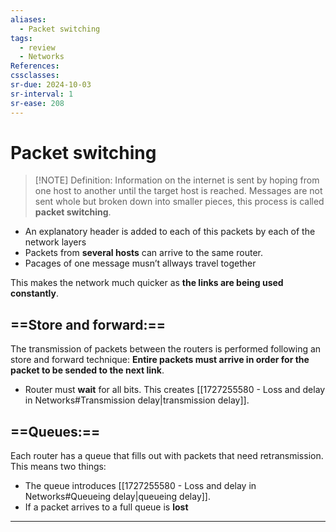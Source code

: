 ```yaml
---
aliases:
  - Packet switching
tags:
  - review
  - Networks
References: 
cssclasses:
sr-due: 2024-10-03
sr-interval: 1
sr-ease: 208
---
```

# Packet switching

> [!NOTE] Definition: 
> Information on the internet is sent by hoping from one host to another until the target host is reached. Messages are not sent whole but broken down into smaller pieces, this process is called **packet switching**.  

+ An explanatory header is added to each of this packets by each of the network layers
+ Packets from **several hosts** can arrive to the same router. 
+ Pacages of one message musn’t allways travel together

This makes the network much quicker as **the links are being used constantly**. 

## ==Store and forward:==
The transmission of packets between the routers is performed following an store and forward technique: **Entire packets must arrive in order for the packet to be sended to the next link**. 
+ Router must **wait** for all bits. 
This creates [[1727255580 - Loss and delay in Networks#Transmission delay|transmission delay]]. 

## ==Queues:== 
Each router has a queue that fills out with packets that need retransmission. This means two things:
+ The queue introduces [[1727255580 - Loss and delay in Networks#Queueing delay|queueing delay]].
+ If a packet arrives to a full queue is **lost**



***
